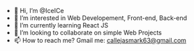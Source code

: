 - 👋 Hi, I’m @IceICe
- 👀 I’m interested in Web Developement, Front-end, Back-end
- 🌱 I’m currently learning React JS
- 💞️ I’m looking to collaborate on simple Web Projects
- 📫 How to reach me? Gmail me: callejasmark63@gmail.com

<!---
IkedaLab-Daniel/IkedaLab-Daniel is a ✨ special ✨ repository because its `README.md` (this file) appears on your GitHub profile.
You can click the Preview link to take a look at your changes.
--->
